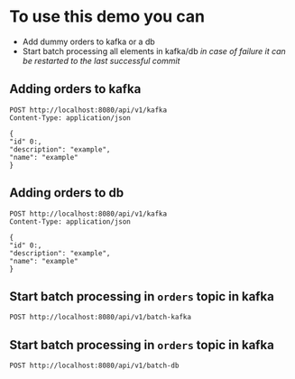 # To use this demo you can 
- Add dummy orders to kafka or a db
- Start batch processing all elements in kafka/db *in case of failure it can be restarted to the last successful commit*

## Adding orders to kafka
```
POST http://localhost:8080/api/v1/kafka
Content-Type: application/json

{
"id" 0:,
"description": "example",
"name": "example"
}

```

## Adding orders to db

```
POST http://localhost:8080/api/v1/kafka
Content-Type: application/json

{
"id" 0:,
"description": "example",
"name": "example"
}
```

## Start batch processing in ``orders`` topic in kafka

``
POST http://localhost:8080/api/v1/batch-kafka
``

## Start batch processing in ``orders`` topic in kafka

``
POST http://localhost:8080/api/v1/batch-db
``
